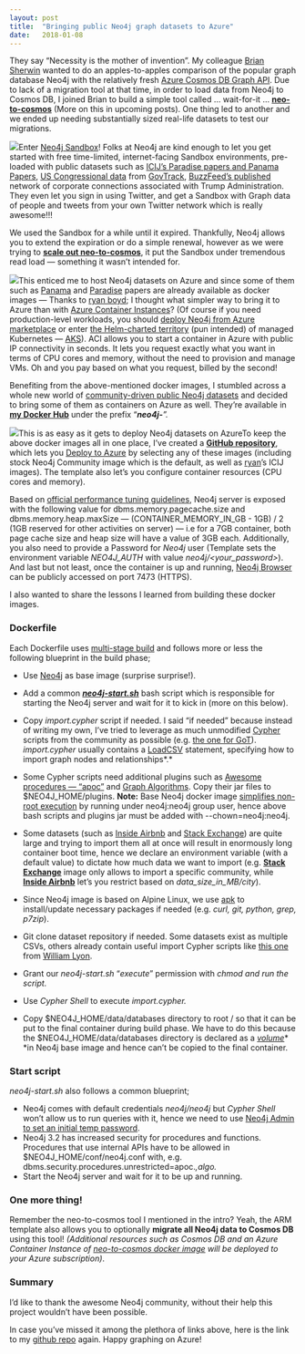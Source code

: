 ```yaml
---
layout:	post
title:	"Bringing public Neo4j graph datasets to Azure"
date:	2018-01-08
---
```


  They say “Necessity is the mother of invention”. My colleague [Brian Sherwin](https://channel9.msdn.com/Niners/bsherwin) wanted to do an apples-to-apples comparison of the popular graph database Neo4j with the relatively fresh [Azure Cosmos DB Graph API](https://docs.microsoft.com/en-us/azure/cosmos-db/graph-introduction). Due to lack of a migration tool at that time, in order to load data from Neo4j to Cosmos DB, I joined Brian to build a simple tool called … wait-for-it … [**neo-to-cosmos**](https://github.com/syedhassaanahmed/neo-to-cosmos) (More on this in upcoming posts). One thing led to another and we ended up needing substantially sized real-life datasets to test our migrations.

![](/img/1*xWyP84p9UQ-TTzD8c5OS8w.jpeg)Enter [Neo4j Sandbox](https://neo4j.com/sandbox-v2/)! Folks at Neo4j are kind enough to let you get started with free time-limited, internet-facing Sandbox environments, pre-loaded with public datasets such as [ICIJ’s Paradise papers and Panama Papers](https://offshoreleaks.icij.org/), [US Congressional data](http://www.lyonwj.com/2015/09/20/legis-graph-congressional-data-using-neo4j/) from [GovTrack](https://en.wikipedia.org/wiki/GovTrack), [BuzzFeed’s published](https://www.buzzfeed.com/johntemplon/help-us-map-trumpworld?utm_term=.ooL6kkqPEe#.lh7Nee3DJ9) network of corporate connections associated with Trump Administration. They even let you sign in using Twitter, and get a Sandbox with Graph data of people and tweets from your own Twitter network which is really awesome!!!

We used the Sandbox for a while until it expired. Thankfully, Neo4j allows you to extend the expiration or do a simple renewal, however as we were trying to [**scale out neo-to-cosmos**](https://github.com/syedhassaanahmed/neo-to-cosmos#scale-out), it put the Sandbox under tremendous read load — something it wasn’t intended for.

![](/img/1*FnMepivXflDMUjPu6FmGpw.png)This enticed me to host Neo4j datasets on Azure and since some of them such as [Panama](https://hub.docker.com/r/ryguyrg/neo4j-panama-papers/) and [Paradise](https://hub.docker.com/r/ryguyrg/neo4j-paradise-papers/) papers are already available as docker images — Thanks to [ryan boyd](https://medium.com/u/5639edce041f); I thought what simpler way to bring it to Azure than with [Azure Container Instances](https://docs.microsoft.com/en-us/azure/container-instances/container-instances-overview)? (Of course if you need production-level workloads, you should [deploy Neo4j from Azure marketplace](https://neo4j.com/blog/deploy-neo4j-microsoft-azure-part-2/) or enter [the Helm-charted territory](https://github.com/kubernetes/charts/tree/master/stable/neo4j) (pun intended) of managed Kubernetes — [AKS](https://docs.microsoft.com/en-us/azure/aks/tutorial-kubernetes-deploy-cluster)). ACI allows you to start a container in Azure with public IP connectivity in seconds. It lets you request exactly what you want in terms of CPU cores and memory, without the need to provision and manage VMs. Oh and you pay based on what you request, billed by the second!

Benefiting from the above-mentioned docker images, I stumbled across a whole new world of [community-driven public Neo4j datasets](https://neo4j.com/developer/example-data/) and decided to bring some of them as containers on Azure as well. They’re available in [**my Docker Hub**](https://hub.docker.com/u/syedhassaanahmed/) under the prefix “***neo4j-****”.*

![](/img/1*V16rGgbMauNkuK666Kv4aA.png)This is as easy as it gets to deploy Neo4j datasets on AzureTo keep the above docker images all in one place, I’ve created a [**GitHub repository**](https://github.com/syedhassaanahmed/neo4j-datasets), which lets you [Deploy to Azure](https://azure.microsoft.com/en-us/blog/deploy-to-azure-button-for-azure-websites-2/) by selecting any of these images (including stock Neo4j Community image which is the default, as well as [ryan](https://medium.com/u/5639edce041f)’s ICIJ images). The template also let’s you configure container resources (CPU cores and memory).

Based on [official performance tuning guidelines](https://neo4j.com/developer/guide-performance-tuning/), Neo4j server is exposed with the following value for dbms.memory.pagecache.size and dbms.memory.heap.maxSize — (CONTAINER\_MEMORY\_IN\_GB - 1GB) / 2 (1GB reserved for other activities on server) — i.e for a 7GB container, both page cache size and heap size will have a value of 3GB each. Additionally, you also need to provide a Password for *Neo4j* user (Template sets the environment variable *NEO4J\_AUTH* with value *neo4j/<your\_password>*). And last but not least, once the container is up and running, [Neo4j Browser](https://neo4j.com/developer/guide-neo4j-browser/) can be publicly accessed on port 7473 (HTTPS).

I also wanted to share the lessons I learned from building these docker images.

### Dockerfile

Each Dockerfile uses [multi-stage build](https://docs.docker.com/develop/develop-images/multistage-build/) and follows more or less the following blueprint in the build phase;

* Use [Neo4j](https://hub.docker.com/_/neo4j/) as base image (surprise surprise!).
* Add a common [***neo4j-start.sh***](https://github.com/syedhassaanahmed/neo4j-datasets/blob/master/neo4j-start.sh) bash script which is responsible for starting the Neo4j server and wait for it to kick in (more on this below).
* Copy *import.cypher* script if needed. I said “if needed” because instead of writing my own, I’ve tried to leverage as much unmodified [Cypher](https://neo4j.com/developer/cypher-query-language/) scripts from the community as possible (e.g. [the one for GoT](https://github.com/neo4j-examples/game-of-thrones/blob/master/got-import.cypher)). *import.cypher* usually contains a [LoadCSV](https://neo4j.com/developer/guide-import-csv/) statement, specifying how to import graph nodes and relationships*.*
* Some Cypher scripts need additional plugins such as [Awesome procedures — “apoc”](https://github.com/neo4j-contrib/neo4j-apoc-procedures) and [Graph Algorithms](https://github.com/neo4j-contrib/neo4j-graph-algorithms). Copy their jar files to $NEO4J\_HOME/plugins.
**Note:** Base Neo4j docker image [simplifies non-root execution](https://github.com/neo4j/docker-neo4j/commit/d2dc9b27156a2a09ac6d1dc9b087893f773d7db4#diff-70a07072a11e01e9fcd2cc69c2eae4da) by running under neo4j:neo4j group user, hence above bash scripts and plugins jar must be added with --chown=neo4j:neo4j.

* Some datasets (such as [Inside Airbnb](http://insideairbnb.com/get-the-data.html) and [Stack Exchange](https://archive.org/details/stackexchange)) are quite large and trying to import them all at once will result in enormously long container boot time, hence we declare an environment variable (with a default value) to dictate how much data we want to import (e.g. [**Stack Exchange**](https://github.com/syedhassaanahmed/neo4j-datasets/tree/master/stackexchange) image only allows to import a specific community, while [**Inside Airbnb**](https://github.com/syedhassaanahmed/neo4j-datasets/tree/master/inside-airbnb) let’s you restrict based on *data\_size\_in\_MB/city*).
* Since Neo4j image is based on Alpine Linux, we use [apk](https://wiki.alpinelinux.org/wiki/Alpine_Linux_package_management) to install/update necessary packages if needed (e.g. *curl, git, python, grep, p7zip*).
* Git clone dataset repository if needed. Some datasets exist as multiple CSVs, others already contain useful import Cypher scripts like [this one](https://github.com/johnymontana/neo4j-datasets) from [William Lyon](https://medium.com/u/1b83fdec4e46).
* Grant our *neo4j-start.sh* “*execute*” permission with *chmod *and run the script*.*
* Use *Cypher Shell* to execute *import.cypher.*
* Copy $NEO4J\_HOME/data/databases directory to root / so that it can be put to the final container during build phase. We have to do this because the $NEO4J\_HOME/data/databases directory is declared as a [*volume*](https://docs.docker.com/storage/volumes/)* *in Neo4j base image and hence can’t be copied to the final container.
### Start script

*neo4j-start.sh* also follows a common blueprint;

* Neo4j comes with default credentials *neo4j/neo4j* but *Cypher Shell* won’t allow us to run queries with it, hence we need to use [Neo4j Admin to set an initial temp password](https://neo4j.com/docs/operations-manual/current/configuration/set-initial-password/).
* Neo4j 3.2 has increased security for procedures and functions. Procedures that use internal APIs have to be allowed in $NEO4J\_HOME/conf/neo4j.conf with, e.g. dbms.security.procedures.unrestricted=apoc.*,algo.*
* Start the Neo4j server and wait for it to be up and running.
### One more thing!

Remember the neo-to-cosmos tool I mentioned in the intro? Yeah, the ARM template also allows you to optionally **migrate all Neo4j data to Cosmos DB** using this tool! *(Additional resources such as Cosmos DB and an Azure Container Instance of *[*neo-to-cosmos docker image*](https://hub.docker.com/r/syedhassaanahmed/neo2cosmos/)* will be deployed to your Azure subscription)*.

### Summary

I’d like to thank the awesome Neo4j community, without their help this project wouldn’t have been possible.

In case you’ve missed it among the plethora of links above, here is the link to my [github repo](https://github.com/syedhassaanahmed/neo4j-datasets) again. Happy graphing on Azure!

  